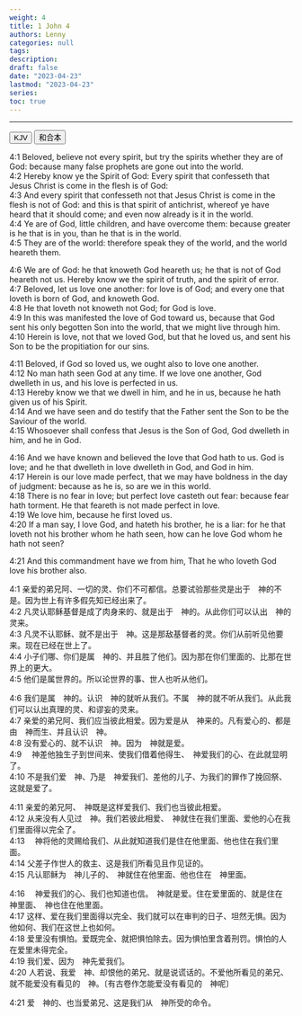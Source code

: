 ```yaml
---
weight: 4
title: 1 John 4
authors: Lenny
categories: null
tags: 
description: 
draft: false
date: "2023-04-23"
lastmod: "2023-04-23"
series:
toc: true
---
```



<!--more-->
---

<!-- Tab links -->
<div class="tab">
  <button class="tablinks active" onclick="tablabel(event, 'english')">KJV</button>
  <button class="tablinks" onclick="tablabel(event, 'chinese')">和合本</button>
  
</div>

<!-- Tab content -->
<div id="english" class="tabcontent" style="display:block">

4:1 Beloved, believe not every spirit, but try the spirits whether they are of God: because many false prophets are gone out into the world.  
4:2 Hereby know ye the Spirit of God: Every spirit that confesseth that Jesus Christ is come in the flesh is of God:  
4:3 And every spirit that confesseth not that Jesus Christ is come in the flesh is not of God: and this is that spirit of antichrist, whereof ye have heard that it should come; and even now already is it in the world.  
4:4 Ye are of God, little children, and have overcome them: because greater is he that is in you, than he that is in the world.  
4:5 They are of the world: therefore speak they of the world, and the world heareth them.  

4:6 We are of God: he that knoweth God heareth us; he that is not of God heareth not us. Hereby know we the spirit of truth, and the spirit of error.  
4:7 Beloved, let us love one another: for love is of God; and every one that loveth is born of God, and knoweth God.  
4:8 He that loveth not knoweth not God; for God is love.  
4:9 In this was manifested the love of God toward us, because that God sent his only begotten Son into the world, that we might live through him.  
4:10 Herein is love, not that we loved God, but that he loved us, and sent his Son to be the propitiation for our sins.  

4:11 Beloved, if God so loved us, we ought also to love one another.  
4:12 No man hath seen God at any time. If we love one another, God dwelleth in us, and his love is perfected in us.  
4:13 Hereby know we that we dwell in him, and he in us, because he hath given us of his Spirit.  
4:14 And we have seen and do testify that the Father sent the Son to be the Saviour of the world.  
4:15 Whosoever shall confess that Jesus is the Son of God, God dwelleth in him, and he in God.  

4:16 And we have known and believed the love that God hath to us. God is love; and he that dwelleth in love dwelleth in God, and God in him.  
4:17 Herein is our love made perfect, that we may have boldness in the day of judgment: because as he is, so are we in this world.  
4:18 There is no fear in love; but perfect love casteth out fear: because fear hath torment. He that feareth is not made perfect in love.  
4:19 We love him, because he first loved us.  
4:20 If a man say, I love God, and hateth his brother, he is a liar: for he that loveth not his brother whom he hath seen, how can he love God whom he hath not seen?  

4:21 And this commandment have we from him, That he who loveth God love his brother also.  
</div>

<div id="chinese" class="tabcontent">

4:1 亲爱的弟兄阿、一切的灵、你们不可都信。总要试验那些灵是出于　神的不是。因为世上有许多假先知已经出来了。  
4:2 凡灵认耶稣基督是成了肉身来的、就是出于　神的。从此你们可以认出　神的灵来。  
4:3 凡灵不认耶稣、就不是出于　神。这是那敌基督者的灵。你们从前听见他要来。现在已经在世上了。  
4:4 小子们哪、你们是属　神的、并且胜了他们。因为那在你们里面的、比那在世界上的更大。  
4:5 他们是属世界的。所以论世界的事、世人也听从他们。  

4:6 我们是属　神的。认识　神的就听从我们。不属　神的就不听从我们。从此我们可以认出真理的灵、和谬妄的灵来。  
4:7 亲爱的弟兄阿、我们应当彼此相爱。因为爱是从　神来的。凡有爱心的、都是由　神而生、并且认识　神。  
4:8 没有爱心的、就不认识　神。因为　神就是爱。  
4:9 　神差他独生子到世间来、使我们借着他得生、　神爱我们的心、在此就显明了。  
4:10 不是我们爱　神、乃是　神爱我们、差他的儿子、为我们的罪作了挽回祭、这就是爱了。  

4:11 亲爱的弟兄阿、　神既是这样爱我们、我们也当彼此相爱。  
4:12 从来没有人见过　神。我们若彼此相爱、　神就住在我们里面、爱他的心在我们里面得以完全了。  
4:13 　神将他的灵赐给我们、从此就知道我们是住在他里面、他也住在我们里面。  
4:14 父差子作世人的救主、这是我们所看见且作见证的。  
4:15 凡认耶稣为　神儿子的、　神就住在他里面、他也住在　神里面。  

4:16 　神爱我们的心、我们也知道也信。　神就是爱。住在爱里面的、就是住在　神里面、　神也住在他里面。  
4:17 这样、爱在我们里面得以完全、我们就可以在审判的日子、坦然无惧。因为他如何、我们在这世上也如何。  
4:18 爱里没有惧怕。爱既完全、就把惧怕除去。因为惧怕里含着刑罚。惧怕的人在爱里未得完全。  
4:19 我们爱、因为　神先爱我们。  
4:20 人若说、我爱　神、却恨他的弟兄、就是说谎话的。不爱他所看见的弟兄、就不能爱没有看见的　神。〔有古卷作怎能爱没有看见的　神呢〕  

4:21 爱　神的、也当爱弟兄、这是我们从　神所受的命令。  
</div>